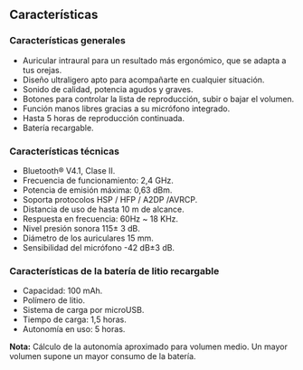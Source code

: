 ## Características

### Características generales

* Auricular intraural para un resultado más ergonómico, que se adapta a tus orejas.
* Diseño ultraligero apto para acompañarte en cualquier situación.
* Sonido de calidad, potencia agudos y graves.
* Botones para controlar la lista de reproducción, subir o bajar el volumen.
* Función manos libres gracias a su micrófono integrado.
* Hasta 5 horas de reproducción continuada.
* Batería recargable.

### Características técnicas

*	Bluetooth® V4.1, Clase II.
* Frecuencia de funcionamiento: 2,4 GHz.
* Potencia de emisión máxima: 0,63 dBm.
* Soporta protocolos HSP / HFP / A2DP /AVRCP.
*	Distancia de uso de hasta 10 m de alcance.
* Respuesta en frecuencia: 60Hz ~ 18 KHz.
* Nivel presión sonora 115± 3 dB.
* Diámetro de los auriculares 15 mm.
* Sensibilidad del micrófono -42 dB±3 dB.

### Características de la batería de litio recargable

*	Capacidad: 100 mAh.
* Polímero de litio.
*	Sistema de carga por microUSB.
*	Tiempo de carga: 1,5 horas.
*	Autonomía en uso: 5 horas.

**Nota:**  Cálculo de la autonomía aproximado para volumen medio. Un mayor volumen supone un mayor consumo de la batería.  
